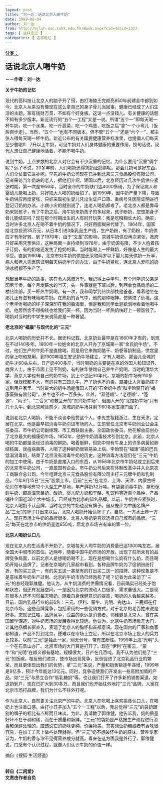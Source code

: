 ```yaml
---
layout: post
title: "刘一达：话说北京人喝牛奶"
date: 1989-06-04
author: 刘一达
from: http://mjlsh.usc.cuhk.edu.hk/Book.aspx?cid=4&tid=1333
tags: [ 这样走过 ]
categories: [ 这样走过 ]
---
```


<div style="margin: 15px 10px 10px 0px;">
 <div>
  <span id="ctl00_ContentPlaceHolder1_chapter1_SubjectLabel" style="font-weight:bold;text-decoration:underline;">
   分类：
  </span>
 </div>
 <p>
  <strong>
   <font size="5">
    话说北京人喝牛奶
   </font>
  </strong>
 </p>
 <p>
  <strong>
   －－作者：刘一达
  </strong>
 </p>
 <p>
  <strong>
   关于牛奶的记忆
  </strong>
 </p>
 <p>
  现代的高科技让北京人的脑子开了窍，由打海陵王完颜亮850年前建金中都到如今，北京人从来没有像现在这么拿自己的身子骨儿当回事。健康已经成了人们生活的主题。家有钱财万贯，不如有个好身板。这话一点没错儿。有关健康的话题不知有多少版本。新近流行的“五个一工程”又是一说。所谓“五个一”即每天喝一杯牛奶，吃一个水果，吃一斤蔬菜，吃一个鸡蛋，吃饭之后“拿”一个小弯儿（饭后百步走）。当然，“五个一”也有不同版本。但不管“五个一”还是“六个一”，都主张人得每天喝一杯牛奶。新近公布的有关国民健康营养标准里，也提倡人们每天至少要喝0．7升以上牛奶，可见牛奶对人们身体健康的重要作用。换句话说，现代人想让自己健康地活着，不能不喝牛奶。
 </p>
 <p>
  说到牛奶，上点岁数的北京人对它会有不少沉重的记忆。为什么要用“沉重”俩字呢？远了不说，20多年前，人们喝奶还得凭奶证奶票呢。那会儿奶可是好东西，人们全仗着它进补呢。早先的牛奶公司现在已并到北京三元食品股份有限公司。记者采访当年奶站的老人，据他们介绍，建国以后，北京经历过几次牛奶供应紧张时期，第一次是1956年，当时全市的牛奶缺口达4000多磅，为了保证病人和婴幼儿能喝上奶，只好把大人喝的奶给掐了。到1959年，因牛奶产量下降，导致牛奶供应再度紧张，只好采取初生婴儿凭出生证户口簿、重病号凭医院证明进行登记订奶的办法。小病小灾的就别说了，连老人喝奶都难了。老北京人都是靠母奶来奶孩子，有了牛奶之后，用牛奶来奶孩子的多起来，孩子断奶，您想那身子骨儿能结实吗？现在那个时期出生的人有时开玩笑：我是吃糨糊长大的。确实，当时许多北京人在喝不着牛奶的情况下，只好用面糊来代替了。1964年，国家给北京投资35万元，从日本引进3条乳品生产线，生产奶粉，有了奶粉，牛奶供应才有所好转。到了1970年，由于“文革”的影响，京城牛奶供应再次紧张，政府只好采用凭票供应，这种局面一直持续到1978年，由于奶源有限，不少人抱着孩子订奶，有的奶站还发生了抢奶的事。当时能喝上一杯鲜奶，好像是人生的最大享受。直到1980年，北京市对牛奶的供应还采取两岁以下婴儿每天供奶一斤半，病人和老人凭医院证明每天供奶半斤的办法，由于牛奶紧张，连北京人爱吃的奶油冰棍都不生产了。
 </p>
 <p>
  想起当年牛奶的故事，实在令人感慨万千。我记得上中学时，有个同学的父亲是印尼华侨，每个月发薪水的当天，头一件事就是下班以后，到西单食品商场的二楼热饮部，买一杯热牛奶喝。有一次，我和同学到热饮部找他爸爸，看着他坐在那儿正有滋有味地喝牛奶。在热奶的香气中，他的那种眼神，仿佛进了仙境。这个老华侨喝奶的样子深深印在我的脑海里，但是我和同学垂涎欲滴地看着他喝牛奶，他居然舍不得掏钱也给我们买一杯。因为当时一杯热奶快赶上一顿饭钱了。喝奶对当时的中学生来说简直是一种奢望。
 </p>
 <p>
  <strong>
   老北京的“福康”与现代化的“三元”
  </strong>
 </p>
 <p>
  北京人喝奶的历史并不长。据史料记载，北京奶业最早是在1860年才有的，到现在不过140多年。1860年一位姓金的北京人开办了京城第一家“金氏奶牛场”。不过，他们生产的牛奶不是直接喝，而是用它来做奶酪干、奶卷等奶制品，供宫里的皇上吃和祭用。到1900年福生安记奶牛场建立，才有人喝奶，那会儿全城的奶牛才60头左右，日产奶400多斤，当时喝奶的主要是在京的外国人和知识界、商界人士。由于市面上见不到奶，有的驻华使馆自己养牛产奶喝，当时的清华大学、燕京大学也有自己的奶牛场，到上个世纪30年代，京城的奶牛场有110多家，但规模都不大，有的只有三四头牛，产了奶也不消毒，直接让人背着奶褡子送到用户家里。当时最大的奶牛场是俄国人开的“石金奶牛场”和李贻赞开的“福康畜殖有限公司”。养牛也不过一百多头。此外，“双德顺”、“老德顺”、“蓬源”、“丙子”、“二合义”和教会开的“东兴奶牛场”、俄国人开的“北馆奶牛场”只有几十头牛。到北京解放前夕，京城的奶牛场只剩下60多家支撑门面了。
 </p>
 <p>
  说到老北京人喝奶，不能不谈谈李贻赞这个人。李先生祖籍浙江，生在天津，定居在北京。他是最早把消毒牛奶引进市场的人。生前曾任北京市牛奶同业公会主任委员、市牛奶公司副经理、市工商联副主委、全国政协委员。他在解放前创办了北京最大的福康奶牛场，1952年，他把牛奶消毒技术引到北京。此前，北京人喝的牛奶都是没经过消毒的鲜奶，喝着挺鲜，但奶中带有牛身上的许多病菌如肺结核菌、炭疽病菌等，人喝了这种鲜奶很容易染上病。李贻赞在“福康”搞的巴氏低温消毒奶，结束了北京没有消毒牛奶的历史。这种消毒方法现仍在“三元”牛奶的加工中使用。由于牛奶是直接入口的东西，从1956年北京市牛奶站成立到后来的北京市牛奶公司，一直属国有企业。市牛奶公司后来在体制改革中并入北京农工商联合总公司，今年组建北京三元食品股份有限公司主打三元牌牛奶和乳制品，今年9月15日“三元”股票上市。目前“三元”在北京、上海、天津、内蒙古呼伦贝尔市等地有12个大型生产基地，年产鲜奶32万吨，有袋装消毒牛奶、屋形保鲜牛奶、超高温灭菌奶、酸奶、婴儿配方奶和干酪、乳饮料等近百个品种，产品销往全国近30个大中城市，已经成为北京的知名品牌。以前，牛奶供应紧张时，北京人喝奶不认品牌，当时北京的牛奶也没有牌子。自从被评为中国名牌产品“三元”的牌子打出来以后，北京人喝奶开始认牌子了。自然，一方水土养一方人。现在市场上牛奶的品牌很多，北京人喝奶更喜欢选择自己城市的品牌。“三元”每天在北京市的供奶量达650吨，居北京市场占有率的第一位。
 </p>
 <p>
  <strong>
   北京人喝奶认口儿
  </strong>
 </p>
 <p>
  现在北京人的生活离不开奶了。京城每天人均牛奶的消费量已达1300吨左右，居全国大中城市的首位。近两年，随着中国牛奶市场的开放，出现了前所未有的品牌竞争局面，以前北京人是想喝奶喝不上，现在是想喝什么奶有什么奶，而且喝奶开始认品牌了。记者在京城的几家超市看到，各种品牌牛奶为了促销纷纷打折，有的买三送一，有的买五送一甚至有的打出买二送一的招牌。这种现象是不是意味着牛奶生产过剩、北京的牛奶市场已经饱和了呢？记者为此采访了“三元”的总经理郭维健。他认为，从牛奶消费的供需情况看，目前确实已经处于饱和状态，但还有发展空间，一是因为北京的流动人口很多，需求量很大。二是现在很多人还不习惯每天喝奶，随着自身保健意识的提高，喝奶的人会越来越多。目前，国内乳品行业的前6名：三元、伊利、蒙牛、光明、完达山、三鹿都在打北京市场。这些品牌竞争，包括采用的一些促销方式，对于北京的老百姓来说是好事。您就记住喽，品牌竞争，受益的永远是消费者。郭维健是北京人，曾在美国留学深造，对牛奶市场的发展看得比较远。他认为，北京牛奶市场敞开大门，让其他品牌长驱直入，表现了北京人的胸怀和首都意识。现在国内的厂家和商家都知道，产品不打到北京，便难以在市场上立足，所以在北京市场上投入的兵力比较多。以前“三元”是独此一家，别无分号，带有垄断性。1999年上海“光明”头一个在石景山办厂。北京市场的大门算是打开了。现在“伊利”在密云，“蒙牛”和“光明”在顺义都有基地。规模很大，日产在几百吨。我不认为他们抢了“三元”的饭碗，相反他们进京，使市场出现竞争，反倒促进了北京乳品行业的繁荣，而且更体现出我们的优势，拿“三元”来说，产量和销售额逐年递增，1999年是9亿多，预计今年能达13亿元。同时，竞争迫使我们开发出一些高附加值的产品，如“三元”与昂立合作“低乳糖奶”等。也让我们打开了许多新的销售渠道，如送奶到户，现在已扩大到30多万。而且我们也开始往外地打“三元”品牌。人家在北京市场打品牌，我们为什么不往外打呢。
 </p>
 <p>
  作为北京人，自然更关注北京产的牛奶。北京人在吃喝上喜欢挑食认口儿，在喝奶上也注重口感。由打小日子加入“五个一工程”以后，我总觉得“三元”的袋奶跟别的牌子的相比有点稀而且味淡。为此，我请教了郭维健。他告诉我，奶的质量好坏不在于稠和稀，而在于质量和新鲜。“三元”的袋奶是严格按生产流程进行消毒和保鲜处理的。应该说它的奶味更纯，价廉物美。其实想让奶稠或者有香味很容易，在加工工艺上做些处理就得。但“三元”奶不想破坏牛奶的原味。营养专家认为，牛奶的香与浓不见得营养成分就高。看来在这方面我是外行了。郭维健说，口感有个认识过程，就像人们认识牛奶的价值一样。
 </p>
 <p>
  摘自《搜狐·生活频道》
 </p>
 <p>
  <br/>
  <strong>
   转自《二闲堂》
   <br/>
   文责由作者自负
  </strong>
 </p>
</div>

